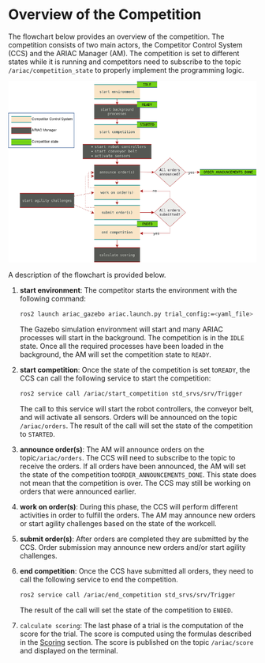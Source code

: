 # Overview of the Competition

The flowchart below provides an overview of the competition. The competition consists of two main actors, the Competitor Control System (CCS) and the ARIAC Manager (AM). The competition is set to different states while it is running and competitors need to subscribe to the topic `/ariac/competition_state` to properly implement the programming logic.

![Flowchart](../images/ARIAC2023Flowchart.png)

A description of the flowchart is provided below.

1. **start environment**: The competitor starts the environment with the following command:

    ```bash
    ros2 launch ariac_gazebo ariac.launch.py trial_config:=<yaml_file> user_config:=<yaml_file>
    ```

    The Gazebo simulation environment will start and many ARIAC processes will start in the background. The competition is in the `IDLE` state. Once all the required processes have been loaded in the background, the AM will set the competition state to `READY`. 

2. **start competition**: Once the state of the competition is set to`READY`, the CCS can call the following service to start the competition:

    ```bash
    ros2 service call /ariac/start_competition std_srvs/srv/Trigger
    ```
    
    The call to this service will start the robot controllers, the conveyor belt, and will activate all sensors. Orders will be announced on the topic `/ariac/orders`. The result of the call will set the state of the competition to `STARTED`.

3. **announce order(s)**: The AM will announce orders on the topic`/ariac/orders`. The CCS will  need to subscribe to the topic to receive the orders. If all orders have been announced, the AM will set the state of the competition to`ORDER_ANNOUNCEMENTS_DONE`. This state does not mean that the competition is over. The CCS may still be working on orders that were announced earlier.

4. **work on order(s)**: During this phase, the CCS will perform different activities in order to fulfill the orders. The AM may announce new orders or start agility challenges based on the state of the workcell.

5. **submit order(s)**: After orders are completed they are submitted by the CCS. Order submission may announce new orders and/or start agility challenges.  

6. **end competition**: Once the CCS have submitted all orders, they need to call the following service to end the competition.

    ```bash
    ros2 service call /ariac/end_competition std_srvs/srv/Trigger
    ```

    The result of the call will set the state of the competition to `ENDED`.

7. `calculate scoring`: The last phase of a trial is the computation of the score for the trial. The score is computed using the formulas described in the [Scoring](scoring.md) section. The score is published on the topic `/ariac/score` and displayed on the terminal. 

    

    